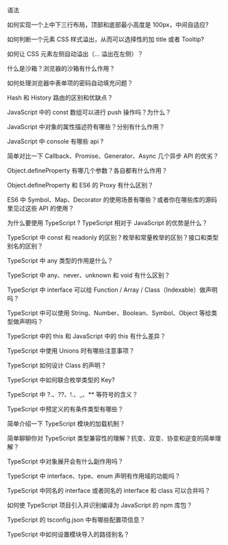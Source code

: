 语法

如何实现一个上中下三行布局，顶部和底部最小高度是 100px，中间自适应?

如何判断一个元素 CSS 样式溢出，从而可以选择性的加 title 或者 Tooltip?

如何让 CSS 元素左侧自动溢出（... 溢出在左侧）？

什么是沙箱？浏览器的沙箱有什么作用？

如何处理浏览器中表单项的密码自动填充问题？

Hash 和 History 路由的区别和优缺点？

JavaScript 中的 const 数组可以进行 push 操作吗？为什么？

JavaScript 中对象的属性描述符有哪些？分别有什么作用？

JavaScript 中 console 有哪些 api ?

简单对比一下 Callback、Promise、Generator、Async 几个异步 API 的优劣？

Object.defineProperty 有哪几个参数？各自都有什么作用？

Object.defineProperty 和 ES6 的 Proxy 有什么区别？

ES6 中 Symbol、Map、Decorator 的使用场景有哪些？或者你在哪些库的源码里见过这些 API 的使用？

为什么要使用 TypeScript ? TypeScript 相对于 JavaScript 的优势是什么？

TypeScript 中 const 和 readonly 的区别？枚举和常量枚举的区别？接口和类型别名的区别？

TypeScript 中 any 类型的作用是什么？

TypeScript 中 any、never、unknown 和 void 有什么区别？

TypeScript 中 interface 可以给 Function / Array / Class（Indexable）做声明吗？

TypeScript 中可以使用 String、Number、Boolean、Symbol、Object 等给类型做声明吗？

TypeScript 中的 this 和 JavaScript 中的 this 有什么差异？

TypeScript 中使用 Unions 时有哪些注意事项？

TypeScript 如何设计 Class 的声明？

TypeScript 中如何联合枚举类型的 Key?

TypeScript 中 ?.、??、!.、\_、\*\* 等符号的含义？

TypeScript 中预定义的有条件类型有哪些？

简单介绍一下 TypeScript 模块的加载机制？

简单聊聊你对 TypeScript 类型兼容性的理解？抗变、双变、协变和逆变的简单理解？

TypeScript 中对象展开会有什么副作用吗？

TypeScript 中 interface、type、enum 声明有作用域的功能吗？

TypeScript 中同名的 interface 或者同名的 interface 和 class 可以合并吗？

如何使 TypeScript 项目引入并识别编译为 JavaScript 的 npm 库包？

TypeScript 的 tsconfig.json 中有哪些配置项信息？

TypeScript 中如何设置模块导入的路径别名？
